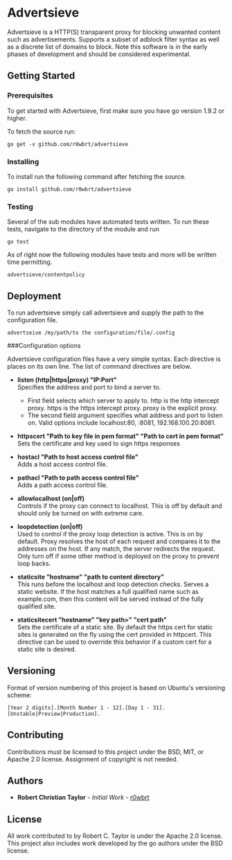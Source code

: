 # Advertsieve

Advertsieve is a HTTP(S) transparent proxy for blocking unwanted content such as 
advertisements. Supports a subset of adblock filter syntax as well as a discrete 
list of domains to block. Note this software is in the early phases of development
and should be considered experimental.

## Getting Started

### Prerequisites

To get started with Advertsieve, first make sure you have go version 1.9.2 or higher. 

To fetch the source run:

```
go get -v github.com/r0wbrt/advertsieve
```

### Installing

To install run the following command after fetching the source.

```
go install github.com/r0wbrt/advertsieve
```

### Testing 

Several of the sub modules have automated tests written. To run these tests, 
navigate to the directory of the module and run 

```
go test
```

As of right now the following modules have tests and more will be written time
permitting.

```
advertsieve/contentpolicy
```

## Deployment

To run advertsieve simply call advertsieve and supply the path to the configuration file.

```
advertseive /my/path/to the configuration/file/.config
```

###Configuration options

Advertsieve configuration files have a very simple syntax. Each directive is places on its
own line. The list of command directives are below.

* **listen (http|https|proxy) "IP:Port"**  
Specifies the address and port to bind a server to.
    * First field selects which server to apply to. http is the http intercept proxy. https is the https intercept proxy. proxy is the explicit proxy. 
    * The second field argument specifies what address and port to listen on. Valid options include localhost:80, :8081, 192.168.100.20:8081.

* **httpscert "Path to key file in pem format" "Path to cert in pem format"**  
   Sets the certificate and key used to sign https responses

* **hostacl "Path to host access control file"**  
Adds a host access control file.

* **pathacl "Path to path access control file"**  
Adds a path access control file.

* **allowlocalhost (on|off)**   
Controls if the proxy can connect to localhost. This is off by default and should only be turned on with extreme care.

* **loopdetection (on|off)**  
Used to control if the proxy loop detection is active. This is on by default. Proxy resolves the host of each request and compares it to the addresses on the host. If any match, the server redirects the request. Only turn off if some other method is deployed on the proxy to prevent loop backs. 

* **staticsite "hostname" "path to content directory"**   
This runs before the localhost and loop detection checks. Serves a static website. If the host matches a full qualified name such as example.com, then this content will be served instead of the fully qualified site. 

* **staticsitecert "hostname" "key path>" "cert path"**  
Sets the certificate of a static site. By default the https cert for static sites is generated on the fly using the cert provided in httpcert. This directive can be used to override this behavior if a custom cert for a static site is desired. 

## Versioning 

Format of version numbering of this project is based on Ubuntu's versioning scheme:

```
[Year 2 digits].[Month Number 1 - 12].[Day 1 - 31].[Unstable|Preview|Production].
```

## Contributing 

Contributions must be licensed to this project under the BSD, MIT, or Apache 2.0 license.
Assignment of copyright is not needed.

## Authors

* **Robert Christian Taylor** - *Initial Work* - [r0wbrt](https://github.com/r0wbrt)

## License

All work contributed to by Robert C. Taylor is under the Apache 2.0 license. This project
also includes work developed by the go authors under the BSD license.

